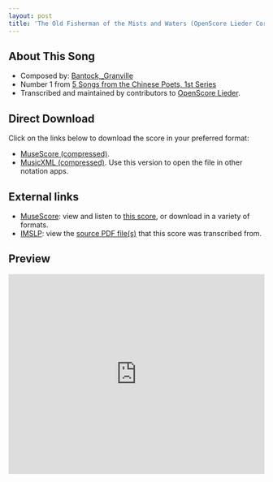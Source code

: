 ```yaml
---
layout: post
title: 'The Old Fisherman of the Mists and Waters (OpenScore Lieder Corpus)'
---
```


## About This Song

- Composed by: [Bantock,_Granville](https://fourscoreandmore.org/openscore/lieder/Bantock,_Granville)
- Number 1 from [5 Songs from the Chinese Poets, 1st Series](https://fourscoreandmore.org/openscore/lieder/Bantock,_Granville/5_Songs_from_the_Chinese_Poets,_1st_Series)
- Transcribed and maintained by contributors to [OpenScore Lieder].

[OpenScore Lieder]: https://musescore.com/openscore-lieder-corpus

## Direct Download

Click on the links below to download the score in your preferred format:
- [MuseScore (compressed)](https://github.com/openscore/lieder/blob/main/scores/Bantock,_Granville/5_Songs_from_the_Chinese_Poets,_1st_Series/1_The_Old_Fisherman_of_the_Mists_and_Waters/lc6211535.mscz?raw=true).
- [MusicXML (compressed)](https://github.com/openscore/lieder/blob/main/scores/Bantock,_Granville/5_Songs_from_the_Chinese_Poets,_1st_Series/1_The_Old_Fisherman_of_the_Mists_and_Waters/lc6211535.mxl?raw=true). Use this version to open the file in other notation apps.

## External links

- [MuseScore]: view and listen to [this score][MuseScore], or download in a variety of formats.
- [IMSLP]: view the [source PDF file(s)][IMSLP] that this score was transcribed from.

[MuseScore]: https://musescore.com/score/6211535
[IMSLP]: https://imslp.org/wiki/Special:ReverseLookup/236270

## Preview

<iframe width="100%" height="394" src="https://musescore.com/openscore-lieder-corpus/scores/6211535/embed" frameborder="0" allowfullscreen allow="autoplay; fullscreen"></iframe>
